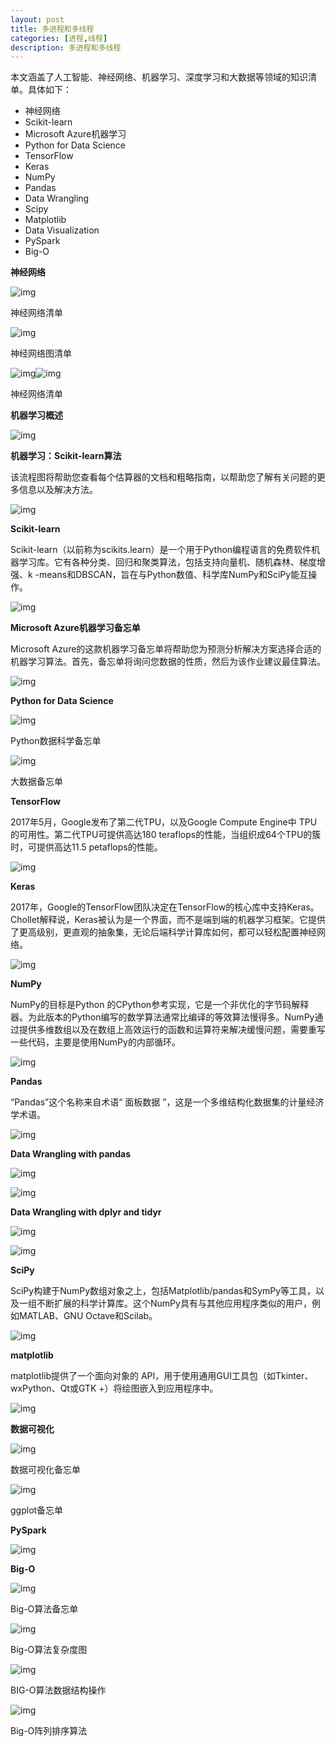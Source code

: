 ```yaml
---
layout: post
title: 多进程和多线程
categories: [进程,线程]
description: 多进程和多线程
---
```


本文涵盖了人工智能、神经网络、机器学习、深度学习和大数据等领域的知识清单。具体如下：

- 神经网络
- Scikit-learn
- Microsoft Azure机器学习
- Python for Data Science
- TensorFlow
- Keras
- NumPy
- Pandas
- Data Wrangling
- Scipy
- Matplotlib
- Data Visualization
- PySpark
- Big-O

**神经网络**

![img](https://image.jiqizhixin.com/uploads/editor/2bd328e7-c1a2-4eea-9336-9ac68772c08d/1545373533288.png)

神经网络清单

![img](https://image.jiqizhixin.com/uploads/editor/15aa01b0-fbe8-4994-9a81-505200494878/1545373530659.png)

神经网络图清单

![img](https://image.jiqizhixin.com/uploads/editor/66a87952-8afc-4b2b-9e9b-584d5d9ff159/1545373533811.png)![img](https://image.jiqizhixin.com/uploads/editor/a4949301-817b-48eb-b1f0-9d5a90dd966d/1545373532123.png)

神经网络清单

**机器学习概述**

![img](https://image.jiqizhixin.com/uploads/editor/ed099499-ef87-41f1-bbc5-590ab2aea475/1545373529045.png)

**机器学习：Scikit-learn算法**

该流程图将帮助您查看每个估算器的文档和粗略指南，以帮助您了解有关问题的更多信息以及解决方法。

![img](https://image.jiqizhixin.com/uploads/editor/36befff6-e6ac-459d-8af9-61a9f1267031/1545373529281.png)

**Scikit-learn**

Scikit-learn（以前称为scikits.learn）是一个用于Python编程语言的免费软件机器学习库。它有各种分类、回归和聚类算法，包括支持向量机、随机森林、梯度增强、k -means和DBSCAN，旨在与Python数值、科学库NumPy和SciPy能互操作。

![img](https://image.jiqizhixin.com/uploads/editor/c2bc7a9b-021f-4fbf-b158-2f764c9e8528/1545373530163.png)

**Microsoft Azure机器学习备忘单**

Microsoft Azure的这款机器学习备忘单将帮助您为预测分析解决方案选择合适的机器学习算法。首先，备忘单将询问您数据的性质，然后为该作业建议最佳算法。

![img](https://image.jiqizhixin.com/uploads/editor/a592e789-6be0-457e-942a-085f3f79ae26/1545373530363.png)

**Python for Data Science**

![img](https://image.jiqizhixin.com/uploads/editor/59e115e5-7acf-4d8f-9852-abd4112c4667/1545373531295.png)

Python数据科学备忘单

![img](https://image.jiqizhixin.com/uploads/editor/4da15545-a067-415b-9393-8ba621b829a8/1545373532545.png)

大数据备忘单

**TensorFlow**

2017年5月，Google发布了第二代TPU，以及Google Compute Engine中 TPU的可用性。第二代TPU可提供高达180 teraflops的性能，当组织成64个TPU的簇时，可提供高达11.5 petaflops的性能。

![img](https://image.jiqizhixin.com/uploads/editor/e3e1f24e-b18f-47e6-8e79-9c6447c8dd92/1545373534928.png)

**Keras**

2017年，Google的TensorFlow团队决定在TensorFlow的核心库中支持Keras。Chollet解释说，Keras被认为是一个界面，而不是端到端的机器学习框架。它提供了更高级别，更直观的抽象集，无论后端科学计算库如何，都可以轻松配置神经网络。

![img](https://image.jiqizhixin.com/uploads/editor/0aaba726-7622-4358-bfaa-7aff9192031b/1545373532863.png)

**NumPy**

NumPy的目标是Python 的CPython参考实现，它是一个非优化的字节码解释器。为此版本的Python编写的数学算法通常比编译的等效算法慢得多。NumPy通过提供多维数组以及在数组上高效运行的函数和运算符来解决缓慢问题，需要重写一些代码，主要是使用NumPy的内部循环。

![img](https://image.jiqizhixin.com/uploads/editor/7755ba0f-02ed-4e57-a6a0-310261f56a30/1545373535402.png)

**Pandas**

“Pandas”这个名称来自术语“ 面板数据 ”，这是一个多维结构化数据集的计量经济学术语。

![img](https://image.jiqizhixin.com/uploads/editor/a92477d4-a97d-4ee3-8685-4869a31446a5/1545373537344.png)

**Data Wrangling with pandas**

![img](https://image.jiqizhixin.com/uploads/editor/55e3dcd8-4a45-43fc-bd87-e5d5b7b67227/1545373535163.png)

![img](https://image.jiqizhixin.com/uploads/editor/32bb0cd7-cb84-40d2-bff0-dbbe38a59e01/1545373538101.png)

**Data Wrangling with dplyr and tidyr**

![img](https://image.jiqizhixin.com/uploads/editor/f92020fa-7c6f-4ca0-8b54-a248feffcf3e/1545373542125.png)

![img](https://image.jiqizhixin.com/uploads/editor/ee70a776-8410-43f9-a3a4-38c5fca1cdd7/1545373541914.png)

**SciPy**

SciPy构建于NumPy数组对象之上，包括Matplotlib/pandas和SymPy等工具，以及一组不断扩展的科学计算库。这个NumPy具有与其他应用程序类似的用户，例如MATLAB、GNU Octave和Scilab。

![img](https://image.jiqizhixin.com/uploads/editor/e0cca043-197b-4923-8abd-aa09939d47e7/1545373537596.png)

**matplotlib**

matplotlib提供了一个面向对象的 API，用于使用通用GUI工具包（如Tkinter、wxPython、Qt或GTK +）将绘图嵌入到应用程序中。

![img](https://image.jiqizhixin.com/uploads/editor/33aae3b6-560b-48c6-b188-2ab7e182fb53/1545373537801.png)

**数据可视化**

![img](https://image.jiqizhixin.com/uploads/editor/656a219a-6134-4dc5-a0ad-0138edc5781e/1545373538588.png)

数据可视化备忘单

![img](https://image.jiqizhixin.com/uploads/editor/5bbe01b7-84c3-4f4c-88f5-8819d67ac2ed/1545373540240.png)

ggplot备忘单

**PySpark**

![img](https://image.jiqizhixin.com/uploads/editor/88cb8ee3-1a0e-4c1c-acb1-e2f4fdf9337a/1545373545632.png)

**Big-O**

![img](https://image.jiqizhixin.com/uploads/editor/468724a8-7f4c-4db0-a914-a3a9bc288da1/1545373541604.png)

Big-O算法备忘单

![img](https://image.jiqizhixin.com/uploads/editor/3ddea307-4552-4f43-b508-364351853b37/1545373541715.png)

Big-O算法复杂度图

![img](https://image.jiqizhixin.com/uploads/editor/9bc1baca-eada-4bcb-ba53-5f9de1ac847e/1545373543972.png)

BIG-O算法数据结构操作

![img](https://image.jiqizhixin.com/uploads/editor/a99c42c0-aff4-4b6f-be31-9059a3f002cd/1545373547155.png)

Big-O阵列排序算法